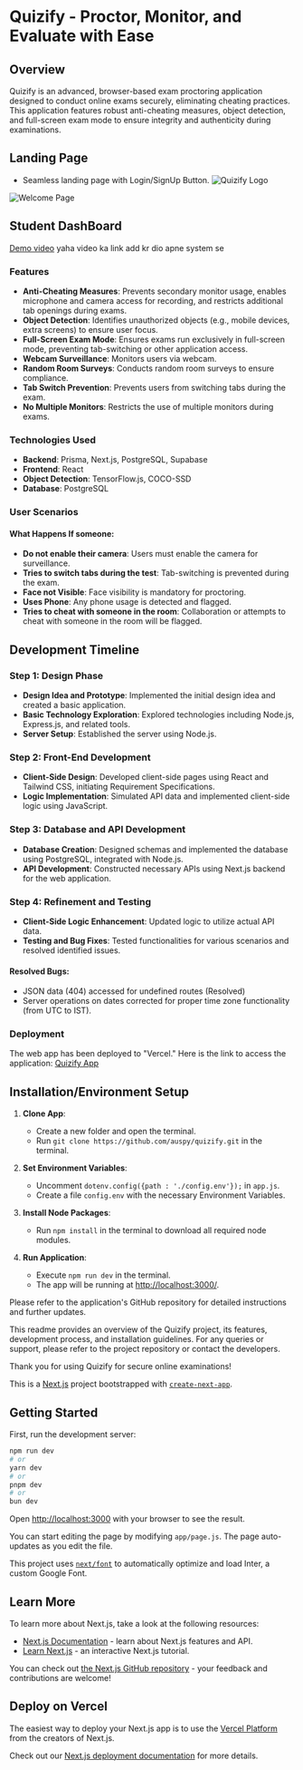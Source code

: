 
# Quizify - Proctor, Monitor, and Evaluate with Ease

## Overview

Quizify is an advanced, browser-based exam proctoring application designed to conduct online exams securely, eliminating cheating practices. This application features robust anti-cheating measures, object detection, and full-screen exam mode to ensure integrity and authenticity during examinations.


## Landing Page
- Seamless landing page with Login/SignUp Button.
![Quizify Logo]("C:\Users\91701\Downloads\quizifyLogo.jpeg")

![Welcome Page]("C:\Users\91701\Downloads\welcomePage.jpeg")

##  Student DashBoard

[Demo video](https://www.yourfilehost.com/yourvideo.mp4) yaha video ka link add kr dio apne system se 

### Features
- **Anti-Cheating Measures**: Prevents secondary monitor usage, enables microphone and camera access for recording, and restricts additional tab openings during exams.
- **Object Detection**: Identifies unauthorized objects (e.g., mobile devices, extra screens) to ensure user focus.
- **Full-Screen Exam Mode**: Ensures exams run exclusively in full-screen mode, preventing tab-switching or other application access.
- **Webcam Surveillance**: Monitors users via webcam.
- **Random Room Surveys**: Conducts random room surveys to ensure compliance.
- **Tab Switch Prevention**: Prevents users from switching tabs during the exam.
- **No Multiple Monitors**: Restricts the use of multiple monitors during exams.

### Technologies Used
- **Backend**: Prisma, Next.js, PostgreSQL, Supabase
- **Frontend**: React
- **Object Detection**: TensorFlow.js, COCO-SSD
- **Database**: PostgreSQL

### User Scenarios

#### What Happens If someone:
- **Do not enable their camera**: Users must enable the camera for surveillance.
- **Tries to switch tabs during the test**: Tab-switching is prevented during the exam.
- **Face not Visible**: Face visibility is mandatory for proctoring.
- **Uses Phone**: Any phone usage is detected and flagged.
- **Tries to cheat with someone in the room**: Collaboration or attempts to cheat with someone in the room will be flagged.

## Development Timeline

### Step 1: Design Phase
- **Design Idea and Prototype**: Implemented the initial design idea and created a basic application.
- **Basic Technology Exploration**: Explored technologies including Node.js, Express.js, and related tools.
- **Server Setup**: Established the server using Node.js.

### Step 2: Front-End Development
- **Client-Side Design**: Developed client-side pages using React and Tailwind CSS, initiating Requirement Specifications.
- **Logic Implementation**: Simulated API data and implemented client-side logic using JavaScript.

### Step 3: Database and API Development
- **Database Creation**: Designed schemas and implemented the database using PostgreSQL, integrated with Node.js.
- **API Development**: Constructed necessary APIs using Next.js backend for the web application.

### Step 4: Refinement and Testing
- **Client-Side Logic Enhancement**: Updated logic to utilize actual API data.
- **Testing and Bug Fixes**: Tested functionalities for various scenarios and resolved identified issues.

#### Resolved Bugs:
- JSON data (404) accessed for undefined routes (Resolved)
- Server operations on dates corrected for proper time zone functionality (from UTC to IST).

### Deployment
The web app has been deployed to "Vercel." Here is the link to access the application: [Quizify App](#link)

## Installation/Environment Setup

1. **Clone App**:
   - Create a new folder and open the terminal.
   - Run `git clone https://github.com/auspy/quizify.git` in the terminal.

2. **Set Environment Variables**:
   - Uncomment `dotenv.config({path : './config.env'});` in `app.js`.
   - Create a file `config.env` with the necessary Environment Variables.

3. **Install Node Packages**:
   - Run `npm install` in the terminal to download all required node modules.

4. **Run Application**:
   - Execute `npm run dev` in the terminal.
   - The app will be running at [http://localhost:3000/](http://localhost:3000/).

Please refer to the application's GitHub repository for detailed instructions and further updates.

This readme provides an overview of the Quizify project, its features, development process, and installation guidelines. For any queries or support, please refer to the project repository or contact the developers.

Thank you for using Quizify for secure online examinations!













This is a [Next.js](https://nextjs.org/) project bootstrapped with [`create-next-app`](https://github.com/vercel/next.js/tree/canary/packages/create-next-app).

## Getting Started

First, run the development server:

```bash
npm run dev
# or
yarn dev
# or
pnpm dev
# or
bun dev
```

Open [http://localhost:3000](http://localhost:3000) with your browser to see the result.

You can start editing the page by modifying `app/page.js`. The page auto-updates as you edit the file.

This project uses [`next/font`](https://nextjs.org/docs/basic-features/font-optimization) to automatically optimize and load Inter, a custom Google Font.

## Learn More

To learn more about Next.js, take a look at the following resources:

- [Next.js Documentation](https://nextjs.org/docs) - learn about Next.js features and API.
- [Learn Next.js](https://nextjs.org/learn) - an interactive Next.js tutorial.

You can check out [the Next.js GitHub repository](https://github.com/vercel/next.js/) - your feedback and contributions are welcome!

## Deploy on Vercel

The easiest way to deploy your Next.js app is to use the [Vercel Platform](https://vercel.com/new?utm_medium=default-template&filter=next.js&utm_source=create-next-app&utm_campaign=create-next-app-readme) from the creators of Next.js.

Check out our [Next.js deployment documentation](https://nextjs.org/docs/deployment) for more details.
